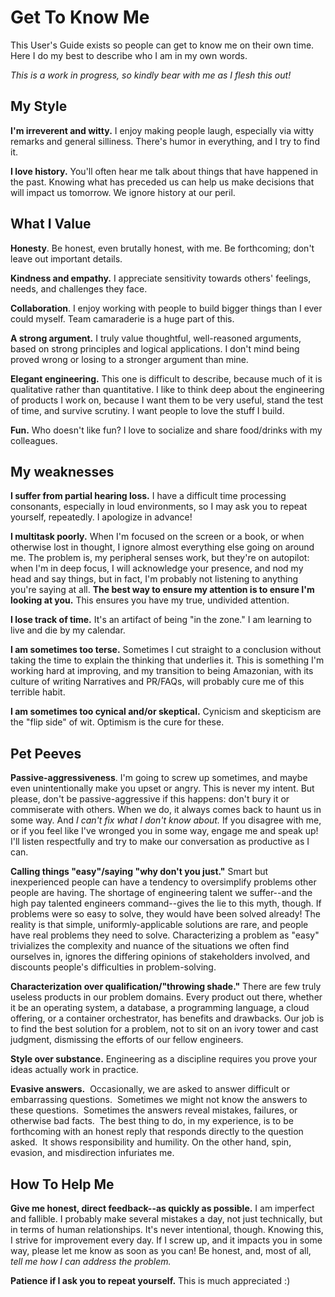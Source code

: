 # Get To Know Me

This User's Guide exists so people can get to know me on their own time.  Here I do my best to describe who I am in my own words.  

*This is a work in progress, so kindly bear with me as I flesh this out!*

## My Style

**I'm irreverent and witty.**  I enjoy making people laugh, especially via witty remarks and general silliness.  There's humor in everything, and I try to find it. 

**I love history.** You'll often hear me talk about things that have happened in the past.  Knowing what has preceded us can help us make decisions that will impact us tomorrow.  We ignore history at our peril.  

## What I Value

**Honesty**.  Be honest, even brutally honest, with me.  Be forthcoming; don't leave out important details.  

**Kindness and empathy.** I appreciate sensitivity towards others' feelings, needs, and challenges they face.

**Collaboration**.  I enjoy working with people to build bigger things than I ever could myself.  Team camaraderie is a huge part of this.

**A strong argument.**  I truly value thoughtful, well-reasoned arguments, based on strong principles and logical applications.  I don't mind being proved wrong or losing to a stronger argument than mine.

**Elegant engineering.** This one is difficult to describe, because much of it is qualitative rather than quantitative.  I like to think deep about the engineering of products I work on, because I want them to be very useful, stand the test of time, and survive scrutiny. I want people to love the stuff I build.

**Fun.** Who doesn't like fun?  I love to socialize and share food/drinks with my colleagues.

## My weaknesses

**I suffer from partial hearing loss.**  I have a difficult time processing consonants, especially in loud environments, so I may ask you to repeat yourself, repeatedly.  I apologize in advance!

**I multitask poorly.**  When I'm focused on the screen or a book, or when otherwise lost in thought, I ignore almost everything else going on around me.  The problem is, my peripheral senses work, but they're on autopilot: when I'm in deep focus, I will acknowledge your presence, and nod my head and say things, but in fact, I'm probably not listening to anything you're saying at all.  **The best way to ensure my attention is to ensure I'm looking at you.** This ensures you have my true, undivided attention.

**I lose track of time.**  It's an artifact of being "in the zone."  I am learning to live and die by my calendar.

**I am sometimes too terse.**  Sometimes I cut straight to a conclusion without taking the time to explain the thinking that underlies it.  This is something I'm working hard at improving, and my transition to being Amazonian, with its culture of writing Narratives and PR/FAQs, will probably cure me of this terrible habit.

**I am sometimes too cynical and/or skeptical.**  Cynicism and skepticism are the "flip side" of wit.  Optimism is the cure for these.

## Pet Peeves

**Passive-aggressiveness**.  I'm going to screw up sometimes, and maybe even unintentionally make you upset or angry.  This is never my intent. But please, don't be passive-aggressive if this happens: don't bury it or commiserate with others.  When we do, it always comes back to haunt us in some way.  And *I can't fix what I don't know about.*  If you disagree with me, or if you feel like I've wronged you in some way, engage me and speak up!  I'll listen respectfully and try to make our conversation as productive as I can.

**Calling things "easy"/saying "why don't you just."**  Smart but inexperienced people can have a tendency to oversimplify problems other people are having.  The shortage of engineering talent we suffer--and the high pay talented engineers command--gives the lie to this myth, though.  If problems were so easy to solve, they would have been solved already! The reality is that simple, uniformly-applicable solutions are rare, and people have real problems they need to solve.  Characterizing a problem as "easy" trivializes the complexity and nuance of the situations we often find ourselves in, ignores the differing opinions of stakeholders involved, and discounts people's difficulties in problem-solving.  

**Characterization over qualification/"throwing shade."**  There are few truly useless products in our problem domains.  Every product out there, whether it be an operating system, a database, a programming language, a cloud offering, or a container orchestrator, has benefits and drawbacks.  Our job is to find the best solution for a problem, not to sit on an ivory tower and cast judgment, dismissing the efforts of our fellow engineers.

**Style over substance.**  Engineering as a discipline requires you prove your ideas actually work in practice.  

**Evasive answers.**  Occasionally, we are asked to answer difficult or embarrassing questions.  Sometimes we might not know the answers to these questions.  Sometimes the answers reveal mistakes, failures, or otherwise bad facts.  The best thing to do, in my experience, is to be forthcoming with an honest reply that responds directly to the question asked.  It shows responsibility and humility.  On the other hand, spin, evasion, and misdirection infuriates me.

## How To Help Me

**Give me honest, direct feedback--as quickly as possible.**  I am imperfect and fallible.  I probably make several mistakes a day, not just technically, but in terms of human relationships.  It's never intentional, though. Knowing this, I strive for improvement every day.  If I screw up, and it impacts you in some way, please let me know as soon as you can!  Be honest, and, most of all, *tell me how I can address the problem.*

**Patience if I ask you to repeat yourself.**  This is much appreciated :)

